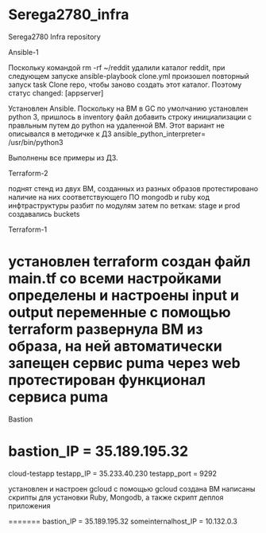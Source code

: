 # Serega2780_infra

Serega2780 Infra repository

Ansible-1

Поскольку командой rm -rf ~/reddit удалили каталог reddit, при следующем запуске 
ansible-playbook clone.yml произошел повторный запуск task Clone repo,
чтобы заново создать этот каталог. Поэтому статус changed: [appserver]

Установлен Ansible. Поскольку на ВМ в GC по умолчанию установлен python 3, пришлось в inventory файл добавить строку инициализации
с правльным путем до python на удаленной ВМ. Этот вариант не описывался в методичке к ДЗ ansible_python_interpreter= \
/usr/bin/python3

Выполнены все примеры из ДЗ.

Terraform-2

поднят стенд из двух ВМ, созданных из разных образов
протестировано наличие на них соответствующего ПО mongodb и ruby
код инфтраструктуры разбит по модулям
затем по веткам: stage и prod
создавались buckets


Terraform-1

установлен terraform
создан файл main.tf со всеми настройками
определены и настроены input и output переменные
с помощью terraform развернула ВМ из образа, на ней автоматически запещен сервис puma
через web протестирован функционал сервиса puma
=======

Bastion

bastion_IP = 35.189.195.32
=======
cloud-testapp
testapp_IP = 35.233.40.230
testapp_port = 9292

установлен и настроен gcloud
с помощью gcloud создана ВМ
написаны скрипты для установки Ruby, Mongodb, а также скрипт деплоя приложения


=======
bastion_IP = 35.189.195.32
someinternalhost_IP = 10.132.0.3
